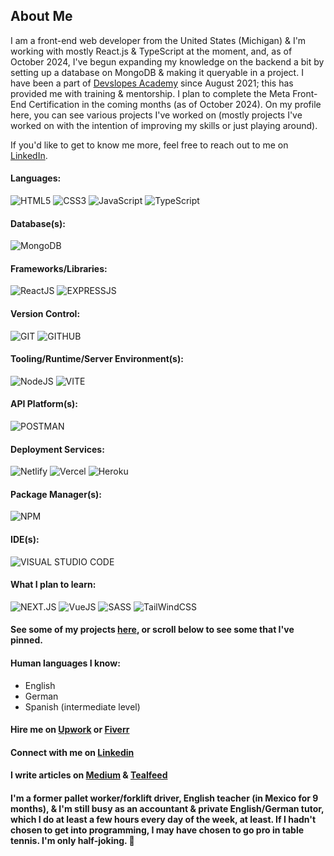 ## About Me

I am a front-end web developer from the United States (Michigan) & I'm working with mostly React.js & TypeScript at the moment, and, as of October 2024, I've begun expanding my knowledge on the backend a bit by setting up a database on MongoDB & making it queryable in a project. I have been a part of [Devslopes Academy](https://devslopes.com/) since August 2021; this has provided me with training & mentorship. I plan to complete the Meta Front-End Certification in the coming months (as of October 2024). On my profile here, you can see various projects I've worked on (mostly projects I've worked on with the intention of improving my skills or just playing around).

If you'd like to get to know me more, feel free to reach out to me on [LinkedIn](https://www.linkedin.com/in/ethan-groene-1a352710b/).

#### Languages:
![HTML5](https://img.shields.io/badge/HTML-FF5733?style=flat&logo=html5&logoColor=FFFFFF)
![CSS3](https://img.shields.io/badge/CSS-%23D7D7D7?style=flat&logo=css3&logoColor=1572B6)
![JavaScript](https://img.shields.io/badge/JavaScript-F7DF1E?style=flat&logo=javascript&logoColor=000000)
![TypeScript](https://img.shields.io/badge/TypeScript-3178C6?style=flat&logo=typescript&logoColor=FFFFFF)
#### Database(s):
![MongoDB](https://img.shields.io/badge/MongoDB-%23704214?style=flat&logo=mongodb&logoColor=47A248)
#### Frameworks/Libraries:
![ReactJS](https://img.shields.io/badge/React-%23464646?style=flat&logo=react&logoColor=61DAFB)
![EXPRESSJS](https://img.shields.io/badge/ExpressJS-%23000000?style=flat&logo=express&logoColor=4FC08D)
#### Version Control:
![GIT](https://img.shields.io/badge/Git-%23F05032?style=flat&logo=git&logoColor=000000)
![GITHUB](https://img.shields.io/badge/GitHub-%23ffffff?style=flat&logo=github&logoColor=%23181717)
#### Tooling/Runtime/Server Environment(s):
![NodeJS](https://img.shields.io/badge/NodeJS-%23339933?style=flat&logo=nodedotjs&logoColor=ffffff)
![VITE](https://img.shields.io/badge/Vite-%23646CFF?style=flat&logo=vite&logoColor=ECFF00)
#### API Platform(s):
![POSTMAN](https://img.shields.io/badge/Postman-%23FF6C37?style=flat&logo=postman&logoColor=000000)
#### Deployment Services:
![Netlify](https://img.shields.io/badge/Netlify-%23000000?style=flat&logo=npm&logoColor=00C7B7)
![Vercel](https://img.shields.io/badge/Vercel-%23FFFFFF?style=flat&logo=vercel&logoColor=000000)
![Heroku](https://img.shields.io/badge/Heroku-%23430098?style=flat&logo=heroku&logoColor=000000)
#### Package Manager(s):
![NPM](https://img.shields.io/badge/NPM-%23000000?style=flat&logo=npm)
#### IDE(s):
![VISUAL STUDIO CODE](https://img.shields.io/badge/Visual%20Studio%20Code-%23007ACC?style=flat&logo=visualstudiocode&logoColor=ffffff)

#### What I plan to learn:
![NEXT.JS](https://img.shields.io/badge/NextJS-%23000000?style=flat&logo=nextdotjs&logoColor=61DAFB)
![VueJS](https://img.shields.io/badge/VueJS-%23000000?style=flat&logo=vuedotjs&logoColor=4FC08D)
![SASS](https://img.shields.io/badge/SASS-%23CC6699?style=flat&logo=sass&logoColor=000000)
![TailWindCSS](https://img.shields.io/badge/Tailwind-%2306B6D4?style=flat&logo=tailwindcss&logoColor=000000)

#### See some of my projects [here](https://github.com/EGROENE?tab=repositories), or scroll below to see some that I've pinned.

#### Human languages I know:
- English
- German
- Spanish (intermediate level)

#### Hire me on [Upwork](https://www.upwork.com/freelancers/~018b389ed0ba3fb8ba) or [Fiverr](https://www.fiverr.com/ethangroene/build-a-website-for-you-or-help-out-with-frontend-development)

#### Connect with me on [Linkedin](https://www.linkedin.com/in/ethan-groene-1a352710b/)

#### I write articles on [Medium](https://medium.com/@ethangroene) & [Tealfeed](https://tealfeed.com/ethan_172708)

#### I'm a former pallet worker/forklift driver, English teacher (in Mexico for 9 months), & I'm still busy as an accountant & private English/German tutor, which I do at least a few hours every day of the week, at least. If I hadn't chosen to get into programming, I may have chosen to go pro in table tennis. I'm only half-joking. :ping_pong:
